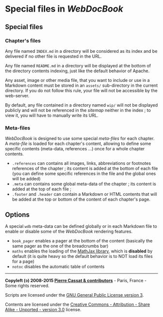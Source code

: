 Special files in *WebDocBook*
==========================

Special files
-------------

### Chapter's files

Any file named `INDEX.md` in a directory will be considered as its index and be delivered if 
no other file is requested in the URL.

Any file named `README.md` in a directory will be displayed at the bottom of the directory 
contents indexing, just like the default behavior of Apache.

Any asset, image or other media file, that you want to include or use in a Markdown
content must be stored in an `assets/` sub-directory in the current directory. If you do
not follow this rule, your file will not be accessible by the web-server.

By default, any file contained in a directory named `wip/` will not be displayed publicly 
and will not be referenced in the *sitemap* neither in the index ; to view it, you will have 
to manually write its URL. 

### Meta-files

*WebDocBook* is designed to use some special *meta-files* for each chapter. A *meta-file* is
loaded for each chapter's content, allowing to define some specific contents (meta-data, references ...)
once for a whole chapter contents.

-   `.references` can contains all images, links, abbreviations or footnotes references of the chapter ;
    its content is added at the bottom of each file (you can define some specific references in
    the file and the global ones will be added)
-   `.meta` can contains some global meta-data of the chapter ; its content is added at the top of each
    file ;
-   `.footer` and `.header` can contain a Markdown or HTML contents that will be added at the top
    or bottom of the content of each chapter's page.


Options
-------

A special `wdb` meta-data can be defined globally or in each Markdown file to enable or disable
some of the *WebDocBook* rendering features.

-   `book_pager` enables a pager at the bottom of the content (basically the same pager as the
    one of the breadcrumbs bar)
-   `maths` enables the loading of the [MathJax library](), which is **disabled** by default
    (it is quite heavy so the default behavior is to NOT load its files for a page)
-   `notoc` disables the automatic table of contents



----
**Copyleft (ↄ) 2008-2015 [Pierre Cassat & contributors](http://webdocbook.com/)** - Paris, France - Some rights reserved.

Scripts are licensed under the [GNU General Public License version 3](http://www.gnu.org/licenses/gpl.html).

Contents are licensed under the [Creative Commons - Attribution - Share Alike - Unported - version 3.0](http://creativecommons.org/licenses/by-sa/3.0/) license.
